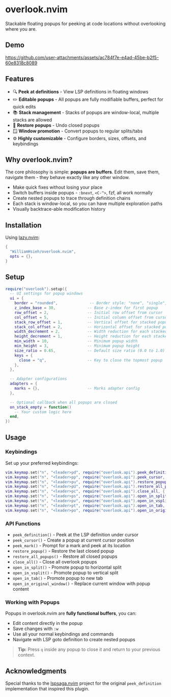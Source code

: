 # overlook.nvim

Stackable floating popups for peeking at code locations without overlooking where you are.

## Demo

https://github.com/user-attachments/assets/ac784f7e-e4ad-45be-b2f5-60e8318c8089

## Features

- 🔍 **Peek at definitions** - View LSP definitions in floating windows
- ✏️ **Editable popups** - All popups are fully modifiable buffers, perfect for quick edits
- 📚 **Stack management** - Stacks of popups are window-local, multiple stacks are allowed
- 🔄 **Restore popups** - Undo closed popups
- 🪟 **Window promotion** - Convert popups to regular splits/tabs
- ⚙️ **Highly customizable** - Configure borders, sizes, offsets, and keybindings

## Why overlook.nvim?

The core philosophy is simple: **popups are buffers**. Edit them, save them, navigate them - they behave exactly like any other window.

- Make quick fixes without losing your place
- Switch buffers inside popups - `:bnext`, `<C-^>`, fzf, all work normally
- Create nested popups to trace through definition chains
- Each stack is window-local, so you can have multiple exploration paths
- Visually backtrace-able modification history

## Installation

Using [lazy.nvim](https://github.com/folke/lazy.nvim):

```lua
{
  "WilliamHsieh/overlook.nvim",
  opts = {},
}
```

## Setup

```lua
require("overlook").setup({
  -- UI settings for popup windows
  ui = {
    border = "rounded",              -- Border style: "none", "single", "double", "rounded", etc.
    z_index_base = 30,              -- Base z-index for first popup
    row_offset = 2,                 -- Initial row offset from cursor
    col_offset = 5,                 -- Initial column offset from cursor
    stack_row_offset = 1,           -- Vertical offset for stacked popups
    stack_col_offset = 2,           -- Horizontal offset for stacked popups
    width_decrement = 2,            -- Width reduction for each stacked popup
    height_decrement = 1,           -- Height reduction for each stacked popup
    min_width = 10,                 -- Minimum popup width
    min_height = 3,                 -- Minimum popup height
    size_ratio = 0.65,              -- Default size ratio (0.0 to 1.0)
    keys = {
      close = "q",                  -- Key to close the topmost popup
    },
  },

  -- Adapter configurations
  adapters = {
    marks = {},                     -- Marks adapter config
  },

  -- Optional callback when all popups are closed
  on_stack_empty = function()
    -- Your custom logic here
  end,
})
```

## Usage

### Keybindings

Set up your preferred keybindings:

```lua
vim.keymap.set("n", "<leader>pd", require("overlook.api").peek_definition, { desc = "Peek definition" })
vim.keymap.set("n", "<leader>pp", require("overlook.api").peek_cursor, { desc = "Peek cursor" })
vim.keymap.set("n", "<leader>pu", require("overlook.api").restore_popup, { desc = "Restore last popup" })
vim.keymap.set("n", "<leader>pU", require("overlook.api").restore_all_popups, { desc = "Restore all popups" })
vim.keymap.set("n", "<leader>pc", require("overlook.api").close_all, { desc = "Close all popups" })
vim.keymap.set("n", "<leader>ps", require("overlook.api").open_in_split, { desc = "Open popup in split" })
vim.keymap.set("n", "<leader>pv", require("overlook.api").open_in_vsplit, { desc = "Open popup in vsplit" })
vim.keymap.set("n", "<leader>pt", require("overlook.api").open_in_tab, { desc = "Open popup in tab" })
vim.keymap.set("n", "<leader>po", require("overlook.api").open_in_original_window, { desc = "Open popup in current window" })
```

### API Functions

- `peek_definition()` - Peek at the LSP definition under cursor
- `peek_cursor()` - Create a popup at current cursor position
- `peek_mark()` - Prompt for a mark and peek at its location
- `restore_popup()` - Restore the last closed popup
- `restore_all_popups()` - Restore all closed popups
- `close_all()` - Close all overlook popups
- `open_in_split()` - Promote popup to horizontal split
- `open_in_vsplit()` - Promote popup to vertical split
- `open_in_tab()` - Promote popup to new tab
- `open_in_original_window()` - Replace current window with popup content

### Working with Popups

Popups in overlook.nvim are **fully functional buffers**, you can:

- Edit content directly in the popup
- Save changes with `:w`
- Use all your normal keybindings and commands
- Navigate with LSP goto definition to create nested popups

> **Tip:** Press `q` inside any popup to close it and return to your previous context.

## Acknowledgments

Special thanks to the [lspsaga.nvim](https://github.com/nvimdev/lspsaga.nvim) project for the original `peek_definition` implementation that inspired this plugin.
